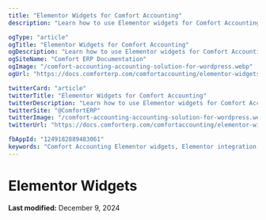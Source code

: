 ```yaml
---
title: "Elementor Widgets for Comfort Accounting"
description: "Learn how to use Elementor widgets for Comfort Accounting. Display financial data, reports, and accounting elements using drag-and-drop Elementor page builder integration."

ogType: "article"
ogTitle: "Elementor Widgets for Comfort Accounting"
ogDescription: "Learn how to use Elementor widgets for Comfort Accounting. Display financial data, reports, and accounting elements using drag-and-drop Elementor page builder integration."
ogSiteName: "Comfort ERP Documentation"
ogImage: "/comfort-accounting-accounting-solution-for-wordpress.webp"
ogUrl: "https://docs.comforterp.com/comfortaccounting/elementor-widgets"

twitterCard: "article"
twitterTitle: "Elementor Widgets for Comfort Accounting"
twitterDescription: "Learn how to use Elementor widgets for Comfort Accounting. Display financial data, reports, and accounting elements using drag-and-drop Elementor page builder integration."
twitterSite: "@ComfortERP"
twitterImage: "/comfort-accounting-accounting-solution-for-wordpress.webp"
twitterUrl: "https://docs.comforterp.com/comfortaccounting/elementor-widgets"

fbAppId: "1249182889483061"
keywords: "Comfort Accounting Elementor widgets, Elementor integration, page builder widgets, accounting elements, financial Elementor blocks, ERP page builder, drag-and-drop accounting, Elementor addons, financial widgets"
---
```


# Elementor Widgets

**Last modified:** December 9, 2024